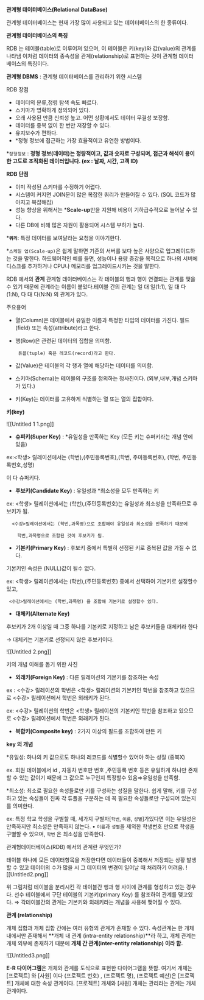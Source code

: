 **관계형 데이터베이스(Relational DataBase)**

관계형 데이터베이스는 현재 가장 많이 사용되고 있는 데이터베이스의 한 종류이다.

**관계형 데이터베이스의 특징**

RDB 는 테이블(table)로 이루어져 있으며, 이 테이블은 키(key)와 값(value)의 관계를 나타냄 이처럼 데이터의 종속성을 관계(relationship)로 표현하는 것이 관계형 데이터베이스의 특징이다.

**관계형 DBMS** : 관계형 데이터베이스를 관리하기 위한 시스템

RDB 장점

- 데이터의 분류,정령 탐색 속도 빠르다.
- 스키마가 명확하게 정의되어 있다.
- 오래 사용된 만큼 신뢰성 높고. 어떤 상황에서도 데이터 무결성 보장함.
- 데이터를 중복 없이 한 번만 저장할 수 있다.
- 유지보수가 편하다.
- *정형 정보에 접근하는 가장 효율적이고 유연한 방법이다.

*`정형정보` : **정형 정보(데이터)는 정량적이고, 값과 숫자로 구성되며, 접근과 해석이 용이한 고도로 조직화된 데이터입니다. (ex : 날짜, 시간, 고객 ID)**

**RDB 단점**

- 이미 작성된 스키마를 수정하기 어렵다.
- 시스템이 커지면 JOIN문이 많은 복잡한 쿼리가 만들어질 수 있다. (SQL 코드가 많아지고 복잡해짐)
- 성능 향상을 위해서는 ***Scale-up**만을 지원해 비용이 기하급수적으로 늘어날 수 있다.
- 다른 DB에 비해 많은 자원이 활용되어 시스템 부하가 높다.

***`쿼리`**: 특정 데이터를 보여달라는 요청을 이야기한다.

*`스케일 업(Scale-up)`은 쉽게 말하면 기존의 서버를 보다 높은 사양으로 업그레이드하는 것을 말한다. 하드웨어적인 예를 들면, 성능이나 용량 증강을 목적으로 하나의 서버에 디스크를 추가하거나 CPU나 메모리를 업그레이드시키는 것을 말한다.

RDB 에서의 **관계** 관계형 데이터베이스는 각 테이블의 행과 행이 연결되는 관계를 맺을 수 있기 때문에 관계라는 이름이 붙었다.테이블 간의 관계는 일 대 일(1:1), 일 대 다(1:N), 다 대 다(N:N) 의 관계가 있다.

주요용어

- 열(Column)은 테이블에서 유일한 이름과 특정한 타입의 데이터를 가진다. 필드(field) 또는 속성(attribute)라고 한다.
    
- 행(Row)은 관련된 데이터의 집합을 의미함.
    
    ```
     튜플(tuple) 혹은 레코드(record)라고 한다.
    ```
    
- 값(Value)은 테이블의 각 행과 열에 해당하는 데이터를 의미함.
    
- 스키마(Schema)는 테이블의 구조를 정의하는 청사진이다. (외부,내부,개념 스키마가 있다.)
    
- 키(Key)는 데이터를 고유하게 식별하는 열 또는 열의 집합이다.
    

**키(key)**

![[Untitled 1 1.png]]


- **슈퍼키(Super Key)** : *유일성을 만족하는 Key (모든 키는 슈퍼키라는 개념 안에 있음)

ex:<학생> 릴레이션에서는 (학번),(주민등록번호),(학번, 주미등록번호), (학번, 주민등록번호,성명)

이 다 슈퍼키다.

- **후보키(Candidate Key)** : 유일성과 *최소성을 모두 만족하는 키

ex: <학생> 릴레이션에서는 (학번),(주민등록번호)는 유일성과 최소성을 만족하므로 후보키가 됨.

```
  <수강>릴레이션에서는 (학번,과목명)으로 조합해야 유일성과 최소성을 만족하기 때문에 

    학번,과목명으로 조합된 것이 후보키가 됨.
```

- **기본키(Primary Key)** : 후보키 중에서 특별히 선정된 키로 중복된 값을 가질 수 없다.

기본키인 속성은 (NULL)값이 될수 없다.

ex: <학생> 릴레이션에서는 (학번),(주민등록번호) 중에서 선택하여 기본키로 설정할수 있고,

```
 <수강>릴레이션에서는 (학번,과목명) 을 조합해 기본키로 설정할수 있다.
```

- **대체키(Alternate Key)**

후보키가 2개 이상일 때 그중 하나를 기본키로 지정하고 남은 후보키들을 대체키라 한다

→ 대체키는 기본키로 선정되지 않은 후보키이다.

![[Untitled 2.png]]

키의 개념 이해를 돕기 위한 사진

- **외래키(Foreign Key)** : 다른 릴레이션의 기본키를 참조하는 속성

ex : <수강> 릴레이션의 학번은 <학생> 릴레이션의 기본키인 학번을 참조하고 있으므로 <수강> 릴레이션에서 학번은 외래키가 된다.

ex: <수강> 릴레이션의 학번은 <학생> 릴레이션의 기본키인 학번을 참조하고 있으므로 <수강> 릴레이션에서 학번은 외래키가 된다.

- **복합키(Composite key)** : 2가지 이상의 필드를 조합하여 만든 키

**key 의 개념**

*유일성: 하나의 키 값으로도 하나의 레코드를 식별할수 있어야 하는 성질 (중복X)

ex. 회원 테이블에서 id , 자동차 번호판 번호 ,주민등록 번호 등은 유일하게 하나만 존재할 수 있는 값이기 때문에 그 값으로 누구인지 특정할수 있음⇒유일성을 만족함.

*최소성: 최소로 필요한 속성들로만 키를 구성하는 성질을 말한다. 쉽게 말해, 키를 구성하고 있는 속성들이 진짜 각 튜플을 구분하는 데 꼭 필요한 속성들로만 구성되어 있는지를 의미한다.

ex: 특정 학교 학생을 구별할 때, 세가지 구별자[`학번`, `이름`, `성별`]가있다면 이는 유일성은 만족하지만 최소성은 만족하지 않는다. • `이름`과 `성별`을 제외한 학생번호 만으로 학생을 구별할 수 있으며, `학번` 은 최소성을 만족한다.

관계형데이터베이스(RDB) 에서의 관계란 무엇인가?

테이블 하나에 모든 데이터항목을 저장한다면 데이터들이 중복해서 저장되는 상황 발생할 수 있고 데이터의 수가 많을 시 그 데이터의 변경이 일어날 때 처리하기 어려움.
![[Untitled2.png]]


위 그림처럼 테이블을 분리시킨 각 테이블간 행과 행 사이에 관계를 형성하고 있는 경우다. 선수 테이블에서 구단 테이블의 기본키(primary Key) 를 참조하여 관계를 맺고있다. ⇒ 각테이블간의 관계는 기본키와 외래키라는 개념을 사용해 맺어질 수 있다.

**관계 (relationship)**

개체 집합과 개체 집합 간에는 여러 유형의 관계가 존재할 수 있다. 속성관계는 한 개체 내에서만 존재해서 **개체 내 관계 (intra-entity relationship)**라 하고, 개체 관계는 개체 외부에 존재하기 때문에 **개체 간 관계(inter-entity relationship) 이라 함.**

![[Untitled3.png]]

**E-R 다이어그램**은 개체와 관계를 도식으로 표현한 다이어그램을 뜻함. 여기서 개체는 [프로젝트] 와 [사원] 이다 (프로젝트 번호) , (프로젝트 명), (프로젝트 예산)은 [프로젝트] 개체에 대한 속성 관계이다. [프로젝트] 개체와 [사원] 개체는 관리라는 관계는 개체 관계이다.